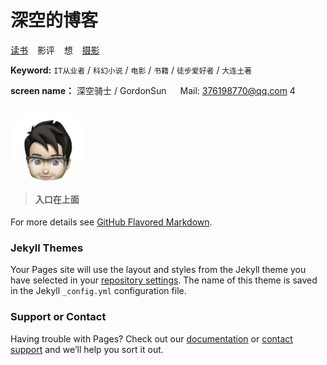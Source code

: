 # 深空的博客

[读书](https://github.com/sc13sees/gordonsunblog/issues/1) &ensp; 影评 &ensp;  想 &ensp; [摄影](https://github.com/sc13sees/gordonsunblog/issues/3)


 
 **Keyword:**  `IT从业者` / `科幻小说` / `电影` / `书籍` / `徒步爱好者` / `大连土著`

 **screen name：** 深空骑士 / GordonSun   &emsp;   Mail: <376198770@qq.com>
4

<html>

<head>

<meta charset="utf-8" />

<div style="width:120px; height:120px; border-radius:100%; overflow:hidden;">

<img src="https://raw.githubusercontent.com/sc13sees/gordonsunblog/main/IMG_0057.jpg" alt="只是圆形图片" />

</div>

</head>

</html>


> #### 入口在上面




For more details see [GitHub Flavored Markdown](https://guides.github.com/features/mastering-markdown/).

### Jekyll Themes

Your Pages site will use the layout and styles from the Jekyll theme you have selected in your [repository settings](https://github.com/sc13sees/sc13sees.github.io/settings). The name of this theme is saved in the Jekyll `_config.yml` configuration file.

### Support or Contact

Having trouble with Pages? Check out our [documentation](https://docs.github.com/categories/github-pages-basics/) or [contact support](https://support.github.com/contact) and we’ll help you sort it out.
